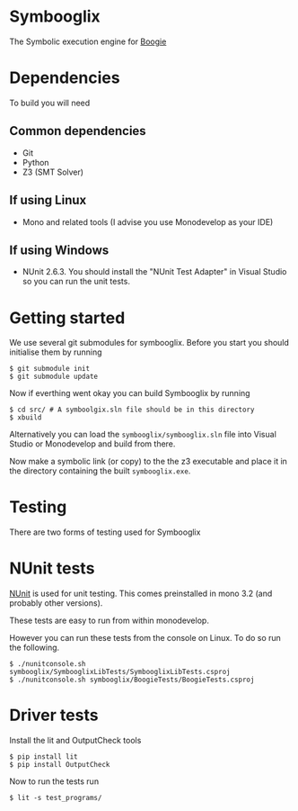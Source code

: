 <!-- vim: set textwidth=120: -->
Symbooglix
==========

The Symbolic execution engine for [Boogie](http://research.microsoft.com/en-us/projects/boogie/)

Dependencies
============

To build you will need

Common dependencies
-------------------

- Git
- Python
- Z3 (SMT Solver)

If using Linux
--------------

- Mono and related tools (I advise you use Monodevelop as your IDE)

If using Windows
----------------

- NUnit 2.6.3. You should install the "NUnit Test Adapter" in Visual Studio so you can run the unit tests.

Getting started
===============

We use several git submodules for symbooglix. Before you start you should initialise them by running

```
$ git submodule init
$ git submodule update
```
Now if everthing went okay you can build Symbooglix by running

```
$ cd src/ # A symboolgix.sln file should be in this directory
$ xbuild
```

Alternatively you can load the ``symbooglix/symbooglix.sln`` file into Visual
Studio or Monodevelop and build from there.

Now make a symbolic link (or copy) to the the z3 executable and place it in the directory
containing the built ``symbooglix.exe``.

Testing
=======

There are two forms of testing used for Symbooglix

NUnit tests
===========

[NUnit](https://github.com/nunit) is used for unit testing. This comes preinstalled
in mono 3.2 (and probably other versions).

These tests are easy to run from within monodevelop.

However you can run these tests from the console on Linux. To do so run
the following.

```
$ ./nunitconsole.sh symbooglix/SymbooglixLibTests/SymbooglixLibTests.csproj
$ ./nunitconsole.sh symbooglix/BoogieTests/BoogieTests.csproj
```

Driver tests
============

Install the lit and OutputCheck tools

```
$ pip install lit
$ pip install OutputCheck
```

Now to run the tests run

```
$ lit -s test_programs/
```
